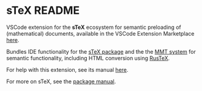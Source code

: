 # sTeX README

VSCode extension for the **sTeX** ecosystem for semantic preloading of (mathematical) documents, available in the
VSCode Extension Marketplace [here](https://marketplace.visualstudio.com/items?itemName=kwarc.stexide).

Bundles IDE functionality for the [sTeX package](https://github.com/slatex/sTeX) and the
the [MMT system](https://github.com/UniFormal/MMT) for semantic functionality, including
HTML conversion using [RusTeX](https://github.com/slatex/RusTeX).

For help with this extension, see its manual [here](https://github.com/slatex/sTeX/raw/main/doc/stex-ide.pdf).

For more on sTeX, see the [package manual](https://github.com/slatex/sTeX/raw/main/doc/stex-manual.pdf).
